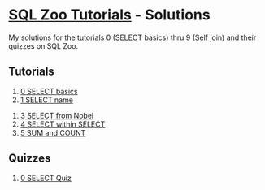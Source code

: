 # [SQL Zoo Tutorials](https://sqlzoo.net/wiki/SQL_Tutorial) - Solutions

My solutions for the tutorials 0 (SELECT basics) thru 9 (Self join) and their quizzes on SQL Zoo.

## Tutorials

1. [0 SELECT basics](tutorials/0-select-basics.md)
1. [1 SELECT name](tutorials/1-select-name.md)
<!-- 1. [2 SELECT from World](tutorials/2-select-from-world.md) -->
1. [3 SELECT from Nobel](tutorials/3-select-from-nobel.md)
1. [4 SELECT within SELECT](tutorials/4-select-within-select.md)
1. [5 SUM and COUNT](tutorials/5-sum-and-count.md)
<!--
1. [6 JOIN](tutorials/6-join.md)
1. [7 More JOIN operations](tutorials/7-more-join-operations.md)
1. [8 Using Null](tutorials/8-using-null.md)
1. [8+ Numeric Examples](tutorials/8-plus-numeric-examples.md)
1. [9- Window function](tutorials/9-minus-window-function.md)
1. [9+ COVID 19](tutorials/9-plus-covid-19.md)
1. [9 Self join](tutorials/9-self-join.md)
-->

## Quizzes

1. [0 SELECT Quiz](quizzes/0-select-quiz.md)
<!--
1. [1 SELECT name](quizzes/1-select-name.md)
1. [2 SELECT from World](quizzes/2-select-from-world.md)
1. [3 SELECT from Nobel](quizzes/3-select-from-nobel.md)
1. [4 SELECT within SELECT](quizzes/4-select-within-select.md)
1. [5 SUM and COUNT](quizzes/5-sum-and-count.md)
1. [6 JOIN](quizzes/6-join.md)
1. [7 More JOIN operations](quizzes/7-more-join-operations.md)
1. [8 Using Null](quizzes/8-using-null.md)
1. [8+ Numeric Examples](quizzes/8-plus-numeric-examples.md)
1. [9- Window function](quizzes/9-minus-window-function.md)
1. [9+ COVID 19](quizzes/9-plus-covid-19.md)
1. [9 Self join](quizzes/9-self-join.md)
-->

